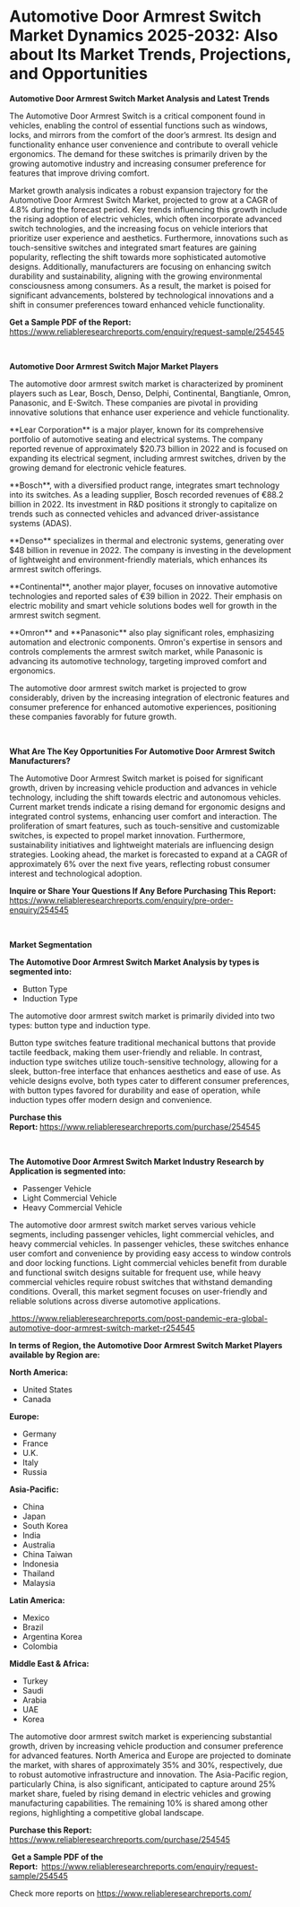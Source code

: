 <p><h1>Automotive Door Armrest Switch Market Dynamics 2025-2032: Also about Its Market Trends, Projections, and Opportunities</h1></p><p><strong>Automotive Door Armrest Switch Market Analysis and Latest Trends</strong></p>
<p><p>The Automotive Door Armrest Switch is a critical component found in vehicles, enabling the control of essential functions such as windows, locks, and mirrors from the comfort of the door’s armrest. Its design and functionality enhance user convenience and contribute to overall vehicle ergonomics. The demand for these switches is primarily driven by the growing automotive industry and increasing consumer preference for features that improve driving comfort.</p><p>Market growth analysis indicates a robust expansion trajectory for the Automotive Door Armrest Switch Market, projected to grow at a CAGR of 4.8% during the forecast period. Key trends influencing this growth include the rising adoption of electric vehicles, which often incorporate advanced switch technologies, and the increasing focus on vehicle interiors that prioritize user experience and aesthetics. Furthermore, innovations such as touch-sensitive switches and integrated smart features are gaining popularity, reflecting the shift towards more sophisticated automotive designs. Additionally, manufacturers are focusing on enhancing switch durability and sustainability, aligning with the growing environmental consciousness among consumers. As a result, the market is poised for significant advancements, bolstered by technological innovations and a shift in consumer preferences toward enhanced vehicle functionality.</p></p>
<p><strong>Get a Sample PDF of the Report:&nbsp;</strong> <a href="https://www.reliableresearchreports.com/enquiry/request-sample/254545?utm_campaign=2809&utm_medium=2&utm_source=Github&utm_content=ia&utm_term=30032025&utm_id=automotive-door-armrest-switch">https://www.reliableresearchreports.com/enquiry/request-sample/254545</a></p>
<p>&nbsp;</p>
<p><strong>Automotive Door Armrest Switch Major Market Players</strong></p>
<p><p>The automotive door armrest switch market is characterized by prominent players such as Lear, Bosch, Denso, Delphi, Continental, Bangtianle, Omron, Panasonic, and E-Switch. These companies are pivotal in providing innovative solutions that enhance user experience and vehicle functionality.</p><p>**Lear Corporation** is a major player, known for its comprehensive portfolio of automotive seating and electrical systems. The company reported revenue of approximately $20.73 billion in 2022 and is focused on expanding its electrical segment, including armrest switches, driven by the growing demand for electronic vehicle features.</p><p>**Bosch**, with a diversified product range, integrates smart technology into its switches. As a leading supplier, Bosch recorded revenues of €88.2 billion in 2022. Its investment in R&D positions it strongly to capitalize on trends such as connected vehicles and advanced driver-assistance systems (ADAS).</p><p>**Denso** specializes in thermal and electronic systems, generating over $48 billion in revenue in 2022. The company is investing in the development of lightweight and environment-friendly materials, which enhances its armrest switch offerings.</p><p>**Continental**, another major player, focuses on innovative automotive technologies and reported sales of €39 billion in 2022. Their emphasis on electric mobility and smart vehicle solutions bodes well for growth in the armrest switch segment.</p><p>**Omron** and **Panasonic** also play significant roles, emphasizing automation and electronic components. Omron's expertise in sensors and controls complements the armrest switch market, while Panasonic is advancing its automotive technology, targeting improved comfort and ergonomics.</p><p>The automotive door armrest switch market is projected to grow considerably, driven by the increasing integration of electronic features and consumer preference for enhanced automotive experiences, positioning these companies favorably for future growth.</p></p>
<p>&nbsp;</p>
<p><strong>What Are The Key Opportunities For Automotive Door Armrest Switch Manufacturers?</strong></p>
<p><p>The Automotive Door Armrest Switch market is poised for significant growth, driven by increasing vehicle production and advances in vehicle technology, including the shift towards electric and autonomous vehicles. Current market trends indicate a rising demand for ergonomic designs and integrated control systems, enhancing user comfort and interaction. The proliferation of smart features, such as touch-sensitive and customizable switches, is expected to propel market innovation. Furthermore, sustainability initiatives and lightweight materials are influencing design strategies. Looking ahead, the market is forecasted to expand at a CAGR of approximately 6% over the next five years, reflecting robust consumer interest and technological adoption.</p></p>
<p><strong>Inquire or Share Your Questions If Any Before Purchasing This Report:</strong> <a href="https://www.reliableresearchreports.com/enquiry/pre-order-enquiry/254545?utm_campaign=2809&utm_medium=2&utm_source=Github&utm_content=ia&utm_term=30032025&utm_id=automotive-door-armrest-switch">https://www.reliableresearchreports.com/enquiry/pre-order-enquiry/254545</a></p>
<p>&nbsp;</p>
<p><strong>Market Segmentation</strong></p>
<p><strong>The Automotive Door Armrest Switch Market Analysis by types is segmented into:</strong></p>
<p><ul><li>Button Type</li><li>Induction Type</li></ul></p>
<p><p>The automotive door armrest switch market is primarily divided into two types: button type and induction type. </p><p>Button type switches feature traditional mechanical buttons that provide tactile feedback, making them user-friendly and reliable. In contrast, induction type switches utilize touch-sensitive technology, allowing for a sleek, button-free interface that enhances aesthetics and ease of use. As vehicle designs evolve, both types cater to different consumer preferences, with button types favored for durability and ease of operation, while induction types offer modern design and convenience.</p></p>
<p><strong>Purchase this Report:&nbsp;</strong><a href="https://www.reliableresearchreports.com/purchase/254545?utm_campaign=2809&utm_medium=2&utm_source=Github&utm_content=ia&utm_term=30032025&utm_id=automotive-door-armrest-switch">https://www.reliableresearchreports.com/purchase/254545</a></p>
<p>&nbsp;</p>
<p><strong>The Automotive Door Armrest Switch Market Industry Research by Application is segmented into:</strong></p>
<p><ul><li>Passenger Vehicle</li><li>Light Commercial Vehicle</li><li>Heavy Commercial Vehicle</li></ul></p>
<p><p>The automotive door armrest switch market serves various vehicle segments, including passenger vehicles, light commercial vehicles, and heavy commercial vehicles. In passenger vehicles, these switches enhance user comfort and convenience by providing easy access to window controls and door locking functions. Light commercial vehicles benefit from durable and functional switch designs suitable for frequent use, while heavy commercial vehicles require robust switches that withstand demanding conditions. Overall, this market segment focuses on user-friendly and reliable solutions across diverse automotive applications.</p></p>
<p><a href="https://www.reliableresearchreports.com/post-pandemic-era-global-automotive-door-armrest-switch-market-r254545?utm_campaign=2809&utm_medium=2&utm_source=Github&utm_content=ia&utm_term=30032025&utm_id=automotive-door-armrest-switch">&nbsp;https://www.reliableresearchreports.com/post-pandemic-era-global-automotive-door-armrest-switch-market-r254545</a></p>
<p><strong>In terms of Region, the Automotive Door Armrest Switch Market Players available by Region are:</strong></p>
<p>
    <p> <strong> North America: </strong>
        <ul>
            <li>United States</li>
            <li>Canada</li>
        </ul>
        </p> 
    <p> <strong> Europe: </strong>
        <ul>
            <li>Germany</li>
            <li>France</li>
            <li>U.K.</li>
            <li>Italy</li>
            <li>Russia</li>
        </ul>
        </p> 
    <p> <strong> Asia-Pacific: </strong>
        <ul>
            <li>China</li>
            <li>Japan</li>
            <li>South Korea</li>
            <li>India</li>
            <li>Australia</li>
            <li>China Taiwan</li>
            <li>Indonesia</li>
            <li>Thailand</li>
            <li>Malaysia</li>
        </ul>
        </p> 
    <p> <strong> Latin America: </strong>
        <ul>
            <li>Mexico</li>
            <li>Brazil</li>
            <li>Argentina Korea</li>
            <li>Colombia</li>
        </ul>
        </p> 
    <p> <strong> Middle East & Africa: </strong>
        <ul>
            <li>Turkey</li>
            <li>Saudi</li>
            <li>Arabia</li>
            <li>UAE</li>
            <li>Korea</li>
        </ul>
    </p>
    </p>
<p><p>The automotive door armrest switch market is experiencing substantial growth, driven by increasing vehicle production and consumer preference for advanced features. North America and Europe are projected to dominate the market, with shares of approximately 35% and 30%, respectively, due to robust automotive infrastructure and innovation. The Asia-Pacific region, particularly China, is also significant, anticipated to capture around 25% market share, fueled by rising demand in electric vehicles and growing manufacturing capabilities. The remaining 10% is shared among other regions, highlighting a competitive global landscape.</p></p>
<p><strong>Purchase this Report: </strong><a href="https://www.reliableresearchreports.com/purchase/254545?utm_campaign=2809&utm_medium=2&utm_source=Github&utm_content=ia&utm_term=30032025&utm_id=automotive-door-armrest-switch">https://www.reliableresearchreports.com/purchase/254545</a></p>
<p>&nbsp;<strong>Get a Sample PDF of the Report:&nbsp;&nbsp;</strong><a href="https://www.reliableresearchreports.com/enquiry/request-sample/254545?utm_campaign=2809&utm_medium=2&utm_source=Github&utm_content=ia&utm_term=30032025&utm_id=automotive-door-armrest-switch">https://www.reliableresearchreports.com/enquiry/request-sample/254545</a></p>
<p><strong></strong></p>
<p>Check more reports on <a href="https://www.reliableresearchreports.com/?utm_campaign=2809&utm_medium=2&utm_source=Github&utm_content=ia&utm_term=30032025&utm_id=automotive-door-armrest-switch">https://www.reliableresearchreports.com/</a></p>